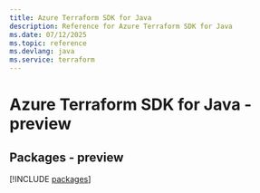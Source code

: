 ```yaml
---
title: Azure Terraform SDK for Java
description: Reference for Azure Terraform SDK for Java
ms.date: 07/12/2025
ms.topic: reference
ms.devlang: java
ms.service: terraform
---
```

# Azure Terraform SDK for Java - preview
## Packages - preview
[!INCLUDE [packages](terraform-index.md)]